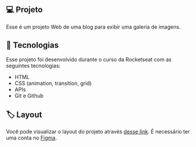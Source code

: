
## 💻 Projeto  
Esse é um projeto Web de uma blog para exibir uma galeria de imagens.

## 🚀 Tecnologias
Esse projeto foi desenvolvido durante o curso da Rocketseat com as seguintes tecnologias:

- HTML
- CSS (animation, transition, grid)
- APIs
- Git e Github

## 🏷️ Layout
Você pode visualizar o layout do projeto através [desse link](https://www.figma.com/file/LjmtEGA92GkGMcAsleUYPc/Fotoblog-%E2%80%A2-Projeto-Explorer-(Community)?type=design&node-id=25-6&mode=design&t=2cP0Pw5bKuxHjZqm-0).
É necessário ter uma conta no [Figma](https://www.figma.com/).

